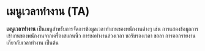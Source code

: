 # เมนูเวลาทำงาน (TA)

**เมนูเวลาทำงาน** เป็นเมนูสำหรับการจัดการข้อมูลเวลาทำงานของพนักงานต่างๆ เช่น การแสดงข้อมูลการเข้างานของพนักงานจากเครื่องสแกนนิ้ว การขอทำงานล่วงเวลา ขอรับรองเวลา ขอลา การออกรายงานเกี่ยวกับเวลาทำงาน เป็นต้น
